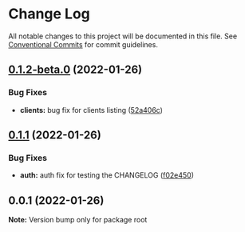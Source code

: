 # Change Log

All notable changes to this project will be documented in this file.
See [Conventional Commits](https://conventionalcommits.org) for commit guidelines.

## [0.1.2-beta.0](https://github.com/ejbogantes/lerna-monorepo/compare/v0.1.1...v0.1.2-beta.0) (2022-01-26)


### Bug Fixes

* **clients:** bug fix for clients listing ([52a406c](https://github.com/ejbogantes/lerna-monorepo/commit/52a406ca98c9aa7e38c5e37198874a83be620146))





## [0.1.1](https://github.com/ejbogantes/lerna-monorepo/compare/v0.1.0...v0.1.1) (2022-01-26)


### Bug Fixes

* **auth:** auth fix for testing the CHANGELOG ([f02e450](https://github.com/ejbogantes/lerna-monorepo/commit/f02e450044d250c25f4d8e3cc0039de7a8d1b9ee))





## 0.0.1 (2022-01-26)

**Note:** Version bump only for package root
